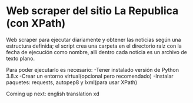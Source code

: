 # Web scraper del sitio La Republica (con XPath)

Web scraper para ejecutar diariamente y obtener las noticias según una estructura definida;
el script crea una carpeta en el directorio raíz con la fecha de ejecución como nombre, allí dentro cada
noticia es un archivo de texto plano.


Para poder ejecutarlo es necesario:
-Tener instalado versión de Python 3.8.x
-Crear un entorno virtual(opcional pero recomendado)
-Instalar paquetes: requests, autopep8 y lxml(para usar XPath)

Coming up next: english translation xd